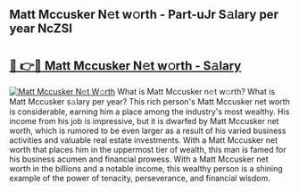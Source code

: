 ## Matt Mccusker N𝚎t w𝚘rth - Part-uJr S𝚊lary per year NcZSI

# <h2><a href="http://gc4ekpv.nevu.top/?p=Matt+Mccusker">🔗 👉🔴 Matt Mccusker N𝚎t w𝚘rth - S𝚊lary</a></h2>

[![Matt Mccusker N𝚎t W𝚘rth](https://i.imgur.com/Oavwk0R.jpeg)](http://gc4ekpv.nevu.top/?p=Matt+Mccusker)
What is Matt Mccusker n𝚎t w𝚘rth? What is Matt Mccusker s𝚊lary per year?
This rich person's Matt Mccusker net worth is considerable, earning him a place among the industry's most wealthy. His income from his job is impressive, but it is dwarfed by Matt Mccusker net worth, which is rumored to be even larger as a result of his varied business activities and valuable real estate investments. With a Matt Mccusker net worth that places him in the uppermost tier of wealth, this man is famed for his business acumen and financial prowess. With a Matt Mccusker net worth in the billions and a notable income, this wealthy person is a shining example of the power of tenacity, perseverance, and financial wisdom.

